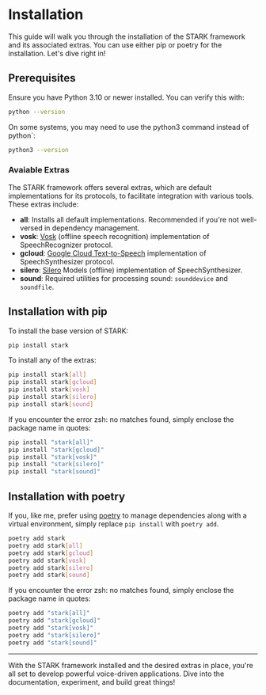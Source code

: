 # Installation

This guide will walk you through the installation of the STARK framework and its associated extras. You can use either pip or poetry for the installation. Let's dive right in!

## Prerequisites

Ensure you have Python 3.10 or newer installed. You can verify this with:
```bash
python --version
```

On some systems, you may need to use the python3 command instead of python`:
```bash
python3 --version
```

### Avaiable Extras

The STARK framework offers several extras, which are default implementations for its protocols, to facilitate integration with various tools. These extras include:

- **all**: Installs all default implementations. Recommended if you're not well-versed in dependency management.
- **vosk**: [Vosk](https://alphacephei.com/vosk/) (offline speech recognition) implementation of SpeechRecognizer protocol.
- **gcloud**: [Google Cloud Text-to-Speech](https://cloud.google.com/text-to-speech) implementation of SpeechSynthesizer protocol.
- **silero**: [Silero](https://github.com/snakers4/silero-models) Models (offline) implementation of SpeechSynthesizer.
- **sound**: Required utilities for processing sound: `sounddevice` and `soundfile`.

## Installation with pip

To install the base version of STARK:

```bash
pip install stark
```

To install any of the extras:

```bash
pip install stark[all]
pip install stark[gcloud]
pip install stark[vosk]
pip install stark[silero]
pip install stark[sound]
```

If you encounter the error zsh: no matches found, simply enclose the package name in quotes:

```zsh
pip install "stark[all]"
pip install "stark[gcloud]"
pip install "stark[vosk]"
pip install "stark[silero]"
pip install "stark[sound]"
```

## Installation with poetry

If you, like me, prefer using [poetry](https://python-poetry.org) to manage dependencies along with a virtual environment, simply replace `pip install` with `poetry add`.



``` bash
poetry add stark
poetry add stark[all]
poetry add stark[gcloud]
poetry add stark[vosk]
poetry add stark[silero]
poetry add stark[sound]
```

If you encounter the error zsh: no matches found, simply enclose the package name in quotes:

```zsh
poetry add "stark[all]"
poetry add "stark[gcloud]"
poetry add "stark[vosk]"
poetry add "stark[silero]"
poetry add "stark[sound]"
```

---

With the STARK framework installed and the desired extras in place, you're all set to develop powerful voice-driven applications. Dive into the documentation, experiment, and build great things!
